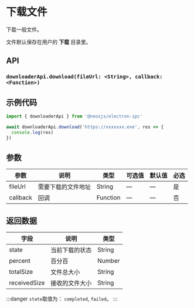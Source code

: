 # 下载文件 <BadgeTip text="异步" type="green"></BadgeTip>

下载一般文件。

文件默认保存在用户的 **下载** 目录里。

## API
### `downloaderApi.download(fileUrl: <String>, callback: <Function>)`
### 

## 示例代码
```js
import { downloaderApi } from '@neosjs/electron-ipc'

await downloaderApi.download('https://xxxxxxx.exe', res => {
  console.log(res)
})
```

## 参数

| 参数 | 说明    | 类型   | 可选值 | 默认值 |必选 |
| ---- | ------- | ------ | ------ | ------ | ------ |
| fileUrl | 需要下载的文件地址 | String | —      | —      | 是      |
| callback | 回调 | Function | —      | —      | 否      |

## 返回数据

| 字段 | 说明    | 类型   | 
| ---- | ------- | ------ | 
| state | 当前下载的状态 | String |
| percent | 百分百 | Number | 
| totalSize | 文件总大小 | String | 
| receivedSize | 接收的文件大小 | String | 

:::danger
`state`取值为： `completed`, `failed`。
:::
